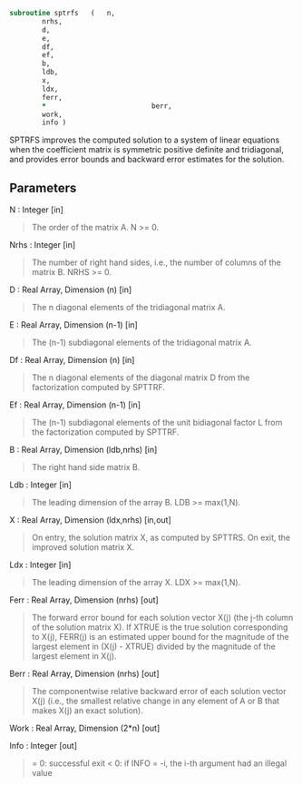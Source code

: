 ```fortran
subroutine sptrfs	(	n,
		nrhs,
		d,
		e,
		df,
		ef,
		b,
		ldb,
		x,
		ldx,
		ferr,
		*                          berr,
		work,
		info )
```

 SPTRFS improves the computed solution to a system of linear
 equations when the coefficient matrix is symmetric positive definite
 and tridiagonal, and provides error bounds and backward error
 estimates for the solution.

## Parameters
N : Integer [in]
> The order of the matrix A.  N >= 0.

Nrhs : Integer [in]
> The number of right hand sides, i.e., the number of columns
> of the matrix B.  NRHS >= 0.

D : Real Array, Dimension (n) [in]
> The n diagonal elements of the tridiagonal matrix A.

E : Real Array, Dimension (n-1) [in]
> The (n-1) subdiagonal elements of the tridiagonal matrix A.

Df : Real Array, Dimension (n) [in]
> The n diagonal elements of the diagonal matrix D from the
> factorization computed by SPTTRF.

Ef : Real Array, Dimension (n-1) [in]
> The (n-1) subdiagonal elements of the unit bidiagonal factor
> L from the factorization computed by SPTTRF.

B : Real Array, Dimension (ldb,nrhs) [in]
> The right hand side matrix B.

Ldb : Integer [in]
> The leading dimension of the array B.  LDB >= max(1,N).

X : Real Array, Dimension (ldx,nrhs) [in,out]
> On entry, the solution matrix X, as computed by SPTTRS.
> On exit, the improved solution matrix X.

Ldx : Integer [in]
> The leading dimension of the array X.  LDX >= max(1,N).

Ferr : Real Array, Dimension (nrhs) [out]
> The forward error bound for each solution vector
> X(j) (the j-th column of the solution matrix X).
> If XTRUE is the true solution corresponding to X(j), FERR(j)
> is an estimated upper bound for the magnitude of the largest
> element in (X(j) - XTRUE) divided by the magnitude of the
> largest element in X(j).

Berr : Real Array, Dimension (nrhs) [out]
> The componentwise relative backward error of each solution
> vector X(j) (i.e., the smallest relative change in
> any element of A or B that makes X(j) an exact solution).

Work : Real Array, Dimension (2*n) [out]

Info : Integer [out]
> = 0:  successful exit
> < 0:  if INFO = -i, the i-th argument had an illegal value

